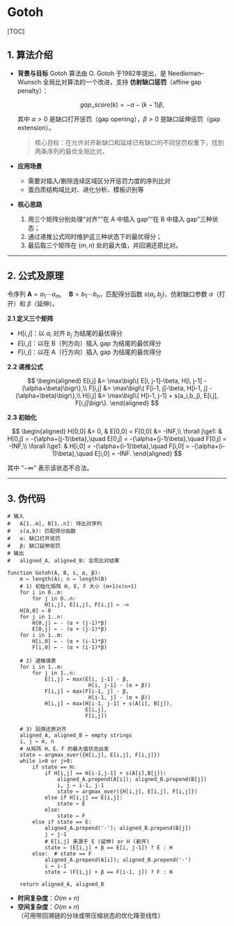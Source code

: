 # Gotoh
[TOC]

## 1. 算法介绍

   * **背景与目标**
     Gotoh 算法由 O. Gotoh 于1982年提出，是 Needleman–Wunsch 全局比对算法的一个改进，支持 **仿射缺口惩罚**（affine gap penalty）：

     $$
gap\_score(k) = -\alpha - (k-1) \beta,
$$

     其中 $\alpha>0$ 是缺口打开惩罚（gap opening），$\beta>0$ 是缺口延伸惩罚（gap extension）。

     > 核心目标：在允许对开新缺口和延续已有缺口的不同惩罚权重下，找到两条序列的最优全局比对。

   * **应用场景**

     * 需要对插入/删除连续区域区分开惩罚力度的序列比对
     * 蛋白质结构域比对、进化分析、模板识别等

   * **核心思路**

     1. 用三个矩阵分别处理“对齐”“在 A 中插入 gap”“在 B 中插入 gap”三种状态；
     2. 通过递推公式同时维护这三种状态下的最优得分；
     3. 最后取三个矩阵在 $(m,n)$ 处的最大值，并回溯还原比对。

---

## 2. 公式及原理
   令序列
   $\mathbf{A}=a_1\cdots a_m,\quad \mathbf{B}=b_1\cdots b_n$，匹配得分函数 $s(a_i,b_j)$，仿射缺口参数 $\alpha$（打开）和 $\beta$（延伸）。

   **2.1 定义三个矩阵**

   * $H[i,j]$：以 $a_i$ 对齐 $b_j$ 为结尾的最优得分
   * $E[i,j]$：以在 B（列方向）插入 gap 为结尾的最优得分
   * $F[i,j]$：以在 A（行方向）插入 gap 为结尾的最优得分

   **2.2 递推公式**

   $$
\begin{aligned}
     E[i,j] &= \max\bigl\{ E[i, j-1]-\beta, H[i, j-1] -(\alpha+\beta)\bigr\},\\
     F[i,j] &= \max\bigl\{ F[i-1, j]-\beta, H[i-1, j] -(\alpha+\beta)\bigr\},\\
     H[i,j] &= \max\bigl\{ H[i-1, j-1] + s(a_i,b_j), E[i,j], F[i,j]\bigr\}.
   \end{aligned}
$$

   **2.3 初始化**

   $$
\begin{aligned}
     H[0,0] &= 0, & E[0,0] = F[0,0] &= -INF,\\
     \forall j\ge1: &
       H[0,j] = -{\alpha+(j-1)\beta},\quad
       E[0,j] = -{\alpha+(j-1)\beta},\quad
       F[0,j] = -INF,\\
     \forall i\ge1: &
       H[i,0] = -{\alpha+(i-1)\beta},\quad
       F[i,0] = -{\alpha+(i-1)\beta},\quad
       E[i,0] = -INF.
   \end{aligned}
$$

   其中 “$-\infty$” 表示该状态不合法。

---

## 3. 伪代码

```text
# 输入
#   A[1..m], B[1..n]: 待比对序列
#   s(a,b): 匹配得分函数
#   α: 缺口打开惩罚
#   β: 缺口延伸惩罚
# 输出
#   aligned_A, aligned_B: 全局比对结果

function Gotoh(A, B, s, α, β):
    m ← length(A); n ← length(B)
    # 1) 初始化矩阵 H, E, F 大小 (m+1)x(n+1)
    for i in 0..m:
        for j in 0..n:
            H[i,j], E[i,j], F[i,j] ← -∞
    H[0,0] ← 0
    for j in 1..n:
        H[0,j] ← - (α + (j-1)*β)
        E[0,j] ← - (α + (j-1)*β)
    for i in 1..m:
        H[i,0] ← - (α + (i-1)*β)
        F[i,0] ← - (α + (i-1)*β)

    # 2) 递推填表
    for i in 1..m:
        for j in 1..n:
            E[i,j] ← max(E[i, j-1] - β,
                          H[i, j-1] - (α + β))
            F[i,j] ← max(F[i-1, j] - β,
                          H[i-1, j] - (α + β))
            H[i,j] ← max(H[i-1, j-1] + s(A[i], B[j]),
                         E[i,j],
                         F[i,j])

    # 3) 回溯还原对齐
    aligned_A, aligned_B ← empty strings
    i, j ← m, n
    # 从矩阵 H、E、F 的最大值状态出发
    state ← argmax_over({H[i,j], E[i,j], F[i,j]})
    while i>0 or j>0:
        if state == H:
            if H[i,j] == H[i-1,j-1] + s(A[i],B[j]):
                aligned_A.prepend(A[i]); aligned_B.prepend(B[j])
                i, j ← i-1, j-1
                state ← argmax_over({H[i,j], E[i,j], F[i,j]})
            else if H[i,j] == E[i,j]:
                state ← E
            else:
                state ← F
        else if state == E:
            aligned_A.prepend('-'); aligned_B.prepend(B[j])
            j ← j-1
            # E[i,j] 来源于 E (延伸) or H (新开)
            state ← (E[i,j] + β == E[i, j-1]) ? E : H
        else:  # state == F
            aligned_A.prepend(A[i]); aligned_B.prepend('-')
            i ← i-1
            state ← (F[i,j] + β == F[i-1, j]) ? F : H

    return aligned_A, aligned_B
```

* **时间复杂度**：$O(m\times n)$
* **空间复杂度**：$O(m\times n)$ （可用带回溯链的分块或带压缩状态的优化降至线性）
